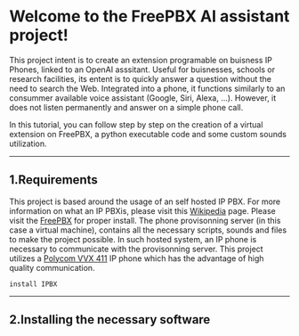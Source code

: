 # Welcome to the FreePBX AI assistant project!

This project intent is to create an extension programable on buisness IP Phones, linked to an OpenAI asssitant. Useful for buisnesses, schools or research facilities, its entent is to quickly answer a question without the need to search the Web. Integrated into a phone, it functions similarly to an consummer available voice assistant (Google, Siri, Alexa, ...). However, it does not listen permanently and answer on a simple phone call. 

In this tutorial, you can follow step by step on the creation of a virtual extension on FreePBX, a python executable code and some custom sounds utilization. 

---

## 1.Requirements

This project is based around the usage of an self hosted IP PBX. For more information on what an IP PBXis, please visit this [Wikipedia](https://en.wikipedia.org/wiki/IP_PBX) page. Please visit the [FreePBX](https://www.freepbx.org/get-started/) for proper install. The phone provisonning server (in this case a virtual machine), contains all the necessary scripts, sounds and files to make the project possible. 
In such hosted system, an IP phone is necessary to communicate with the provisonning server. This project utilizes a [Polycom VVX 411](https://www.voipsupply.com/polycom-vvx-411) IP phone which has the advantage of high quality communication. 
<pre><code>install IPBX</code></pre>

---

## 2.Installing the necessary software

